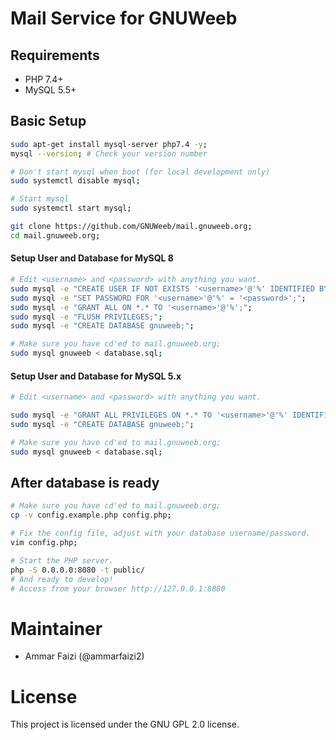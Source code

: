 # Mail Service for GNUWeeb

## Requirements
- PHP 7.4+
- MySQL 5.5+

## Basic Setup
```sh
sudo apt-get install mysql-server php7.4 -y;
mysql --version; # Check your version number

# Don't start mysql when boot (for local development only)
sudo systemctl disable mysql;

# Start mysql
sudo systemctl start mysql;

git clone https://github.com/GNUWeeb/mail.gnuweeb.org;
cd mail.gnuweeb.org;
```

#### Setup User and Database for MySQL 8
```sh
# Edit <username> and <password> with anything you want.
sudo mysql -e "CREATE USER IF NOT EXISTS '<username>'@'%' IDENTIFIED BY '<password>';";
sudo mysql -e "SET PASSWORD FOR '<username>'@'%' = '<password>';";
sudo mysql -e "GRANT ALL ON *.* TO '<username>'@'%';";
sudo mysql -e "FLUSH PRIVILEGES;";
sudo mysql -e "CREATE DATABASE gnuweeb;";

# Make sure you have cd'ed to mail.gnuweeb.org;
sudo mysql gnuweeb < database.sql;
```


#### Setup User and Database for MySQL 5.x
```sh
# Edit <username> and <password> with anything you want.

sudo mysql -e "GRANT ALL PRIVILEGES ON *.* TO '<username>'@'%' IDENTIFIED BY '<password>';";
sudo mysql -e "CREATE DATABASE gnuweeb;";

# Make sure you have cd'ed to mail.gnuweeb.org;
sudo mysql gnuweeb < database.sql;
```

## After database is ready
```sh
# Make sure you have cd'ed to mail.gnuweeb.org;
cp -v config.example.php config.php;

# Fix the config file, adjust with your database username/password.
vim config.php;

# Start the PHP server.
php -S 0.0.0.0:8080 -t public/
# And ready to develop!
# Access from your browser http://127.0.0.1:8080
```


# Maintainer
- Ammar Faizi (@ammarfaizi2)


# License
This project is licensed under the GNU GPL 2.0 license.
